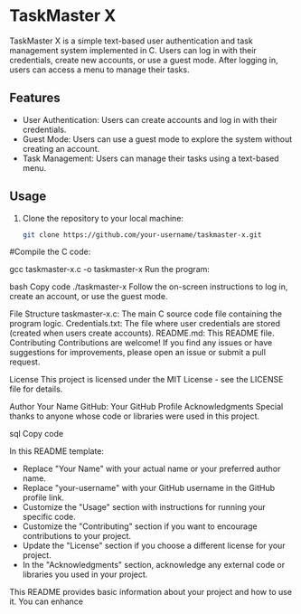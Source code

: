 # TaskMaster X

TaskMaster X is a simple text-based user authentication and task management system implemented in C. Users can log in with their credentials, create new accounts, or use a guest mode. After logging in, users can access a menu to manage their tasks.

## Features

- User Authentication: Users can create accounts and log in with their credentials.
- Guest Mode: Users can use a guest mode to explore the system without creating an account.
- Task Management: Users can manage their tasks using a text-based menu.

## Usage

1. Clone the repository to your local machine:

   ```bash
   git clone https://github.com/your-username/taskmaster-x.git

#Compile the C code:

gcc taskmaster-x.c -o taskmaster-x
Run the program:

bash
Copy code
./taskmaster-x
Follow the on-screen instructions to log in, create an account, or use the guest mode.

File Structure
taskmaster-x.c: The main C source code file containing the program logic.
Credentials.txt: The file where user credentials are stored (created when users create accounts).
README.md: This README file.
Contributing
Contributions are welcome! If you find any issues or have suggestions for improvements, please open an issue or submit a pull request.

License
This project is licensed under the MIT License - see the LICENSE file for details.

Author
Your Name
GitHub: Your GitHub Profile
Acknowledgments
Special thanks to anyone whose code or libraries were used in this project.

sql
Copy code

In this README template:

- Replace "Your Name" with your actual name or your preferred author name.
- Replace "your-username" with your GitHub username in the GitHub profile link.
- Customize the "Usage" section with instructions for running your specific code.
- Customize the "Contributing" section if you want to encourage contributions to your project.
- Update the "License" section if you choose a different license for your project.
- In the "Acknowledgments" section, acknowledge any external code or libraries you used in your project.

This README provides basic information about your project and how to use it. You can enhance 